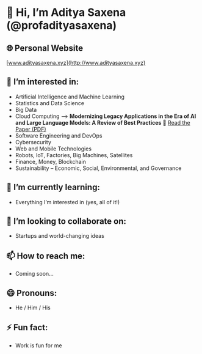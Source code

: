 # 👋 Hi, I’m Aditya Saxena (@profadityasaxena)

## 🌐 Personal Website
[www.adityasaxena.xyz](http://www.adityasaxena.xyz)

## 👀 I’m interested in:
- Artificial Intelligence and Machine Learning  
- Statistics and Data Science  
- Big Data  
- Cloud Computing -->
  **Modernizing Legacy Applications in the Era of AI and Large Language Models: A Review of Best Practices**  📘 [Read the Paper (PDF)](https://github.com/profadityasaxena/Cloud-Legacy-to-Modern/blob/main/Paper.pdf)
- Software Engineering and DevOps  
- Cybersecurity  
- Web and Mobile Technologies  
- Robots, IoT, Factories, Big Machines, Satellites  
- Finance, Money, Blockchain  
- Sustainability – Economic, Social, Environmental, and Governance  

## 🌱 I’m currently learning:
- Everything I’m interested in (yes, all of it!)

## 💞️ I’m looking to collaborate on:
- Startups and world-changing ideas

## 📫 How to reach me:
- Coming soon...

## 😄 Pronouns:
- He / Him / His

## ⚡ Fun fact:
- Work is fun for me

<!---
profadityasaxena/profadityasaxena is a ✨ special ✨ repository because its `README.md` (this file) appears on your GitHub profile.
You can click the Preview link to take a look at your changes.
--->
